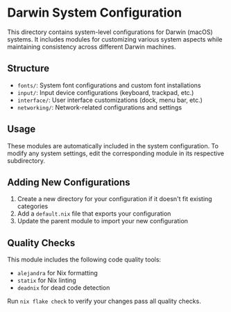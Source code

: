# Darwin System Configuration

This directory contains system-level configurations for Darwin (macOS) systems. It includes modules for customizing various system aspects while maintaining consistency across different Darwin machines.

## Structure

- `fonts/`: System font configurations and custom font installations
- `input/`: Input device configurations (keyboard, trackpad, etc.)
- `interface/`: User interface customizations (dock, menu bar, etc.)
- `networking/`: Network-related configurations and settings

## Usage

These modules are automatically included in the system configuration. To modify any system settings, edit the corresponding module in its respective subdirectory.

## Adding New Configurations

1. Create a new directory for your configuration if it doesn't fit existing categories
2. Add a `default.nix` file that exports your configuration
3. Update the parent module to import your new configuration

## Quality Checks

This module includes the following code quality tools:
- `alejandra` for Nix formatting
- `statix` for Nix linting
- `deadnix` for dead code detection

Run `nix flake check` to verify your changes pass all quality checks.
